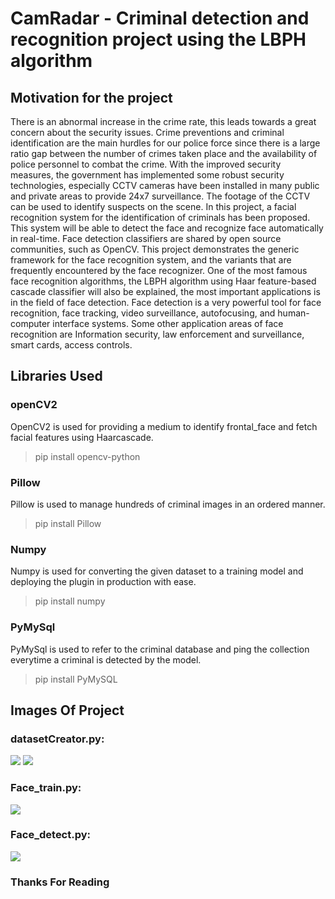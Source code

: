 # CamRadar - Criminal detection and recognition project using the LBPH algorithm

## Motivation for the project

There is an abnormal increase in the crime rate, this leads towards a great concern about the security issues. Crime preventions and criminal identification are the main hurdles
for our police force since there is a large ratio gap between the number of crimes taken place and the availability of police personnel to combat the crime. With the improved 
security measures, the government has implemented some robust security technologies, especially CCTV cameras have been installed in many public and private areas to provide 
24x7 surveillance. The footage of the CCTV can be used to identify suspects on the scene. In this project, a facial recognition system for the identification of criminals has 
been proposed. This system will be able to detect the face and recognize face automatically in real-time. Face detection classifiers are shared by open source communities,
such as OpenCV. This project demonstrates the generic framework for the face recognition system, and the variants that are frequently encountered by
the face recognizer. One of the most famous face recognition algorithms, the LBPH algorithm using Haar feature-based cascade classifier will also be explained, the most 
important applications is in the field of face detection. Face detection is a very powerful tool for face recognition, face tracking, video surveillance, autofocusing, and 
human-computer interface systems. Some other application areas of face recognition are Information security, law enforcement and surveillance, smart cards, access controls.


## Libraries Used

### openCV2 
OpenCV2 is used for providing a medium to identify frontal_face and fetch facial features using Haarcascade.
> pip install opencv-python

### Pillow
Pillow is used to manage hundreds of criminal images in an ordered manner.
> pip install Pillow

### Numpy
Numpy is used for converting the given dataset to a training model and deploying the plugin in production with ease.
> pip install numpy

### PyMySql
PyMySql is used to refer to the criminal database and ping the collection everytime a criminal is detected by the model.
> pip install PyMySQL


## Images Of Project

### datasetCreator.py:
![](https://user-images.githubusercontent.com/51802431/94796140-f9598400-03fb-11eb-804c-11e364b6226a.png)
![](https://user-images.githubusercontent.com/51802431/94796151-feb6ce80-03fb-11eb-9680-28a00ce987b3.png)

### Face_train.py:
![](https://user-images.githubusercontent.com/51802431/94796195-13936200-03fc-11eb-8bac-a9687d8bd280.png)

### Face_detect.py:
![](https://user-images.githubusercontent.com/51802431/94796259-24dc6e80-03fc-11eb-8dbe-ad40bbc55e37.png)

### Thanks For Reading
